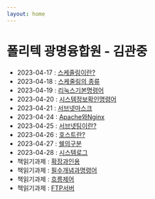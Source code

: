 ```yaml
---
layout: home
---
```


# 폴리텍 광명융합원 - 김관중

 - 2023-04-17 : [스케줄링이란?](%EC%8A%A4%EC%BC%80%EC%A4%84%EB%A7%81_0417.md)
 - 2023-04-18 : [스케줄링의 종류](%EC%8A%A4%EC%BC%80%EC%A4%84%EB%A7%81_0418.md)
 - 2023-04-19 : [리눅스기본명령어](%EB%A6%AC%EB%88%85%EC%8A%A4%EA%B8%B0%EB%B3%B8%EB%AA%85%EB%A0%B9%EC%96%B4_0419.md)
 - 2023-04-20 : [시스템정보확인명령어](%EC%8B%9C%EC%8A%A4%ED%85%9C%EC%A0%95%EB%B3%B4%ED%99%95%EC%9D%B8%EB%AA%85%EB%A0%B9%EC%96%B4_0420.md)
 - 2023-04-21 : [서브넷마스크](%EC%84%9C%EB%B8%8C%EB%84%B7%EB%A7%88%EC%8A%A4%ED%81%AC_0421.md)
 - 2023-04-24 : [Apache와Nginx](ApacheAndNginx.md)
 - 2023-04-25 : [서브넷팅이란?](%EC%84%9C%EB%B8%8C%EB%84%B7%ED%8C%85%EC%9D%B4%EB%9E%80.md)
 - 2023-04-26 : [호스트란?](hosts.md) 
 - 2023-04-27 : [쉘의구분](%EC%89%98%EC%9D%98%EA%B5%AC%EB%B6%84.md)
 - 2023-04-28 : [시스템로그](%EC%8B%9C%EC%8A%A4%ED%85%9C%EB%A1%9C%EA%B7%B8.md)
 - 책읽기과제  : [확장과인용](%ED%99%95%EC%9E%A5%EA%B3%BC%EC%9D%B8%EC%9A%A9.md)
 - 책읽기과제  : [필수개념과명령어](%ED%95%84%EC%88%98%EA%B0%9C%EB%85%90%EA%B3%BC%EB%AA%85%EB%A0%B9%EC%96%B4.md)
 - 책읽기과제  : [흐름제어](%ED%9D%90%EB%A6%84%EC%A0%9C%EC%96%B4.md)
 - 책읽기과제  : [FTP서버](FTP%EC%84%9C%EB%B2%84%EC%84%A4%EC%B9%98%EC%99%80%EC%9A%B4%EC%98%81.md)